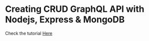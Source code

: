 # Creating CRUD GraphQL API with Nodejs, Express & MongoDB
Check the tutorial [Here](https://blog.devgenius.io/creating-crud-graphql-api-with-nodejs-express-mongodb-16c97e20e212)
